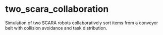 # two_scara_collaboration

Simulation of two SCARA robots collaboratively sort items from a conveyor belt with collision avoidance and task distribution.



